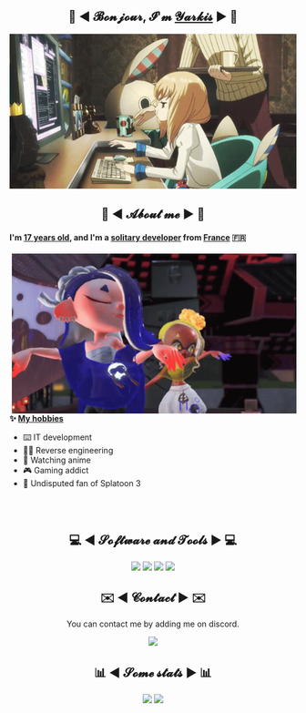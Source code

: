 <div align="center">
  <h2>👋 ◄ 𝓑𝓸𝓷𝓳𝓸𝓾𝓻, 𝓘'𝓶 <a href="https://github.com/Yarkis01">𝓨𝓪𝓻𝓴𝓲𝓼</a> ► 👋</h2>
  <img src="assets/banner.gif" width="700" />
</div>
 
<h2 align="center">💬 ◄ 𝓐𝓫𝓸𝓾𝓽 𝓶𝓮 ► 💬</h2>
<h4>I'm <ins>17 years old</ins>, and I'm a <ins>solitary developer</ins> from <ins>France</ins> 🇫🇷</h4>

<img src="assets/splatoon3.gif" width="500" align="right" />
<br />

**✨ <ins>My hobbies</ins>**
- ⌨️ IT development 
- 👨‍💻 Reverse engineering
- 👀 Watching anime
- 🎮 Gaming addict
- 🔫 Undisputed fan of Splatoon 3

<br /><br />

<h2 align="center">💻 ◄ 𝓢𝓸𝓯𝓽𝔀𝓪𝓻𝓮 𝓪𝓷𝓭 𝓣𝓸𝓸𝓵𝓼 ► 💻</h2>
<div align="center">
  <img src="https://img.shields.io/badge/Linux%20Mint%2020.3%20-2ecc71?style=for-the-badge&logo=linuxmint&logoColor=white" />
  <img src="https://img.shields.io/badge/Visual Studio Code%20-2980b9.svg?&style=for-the-badge&logo=visual%20studio%20code&logoColor=white" />
  <img src="https://img.shields.io/badge/Git%20-f05033.svg?&style=for-the-badge&logo=git&logoColor=white" />
  <img src="https://img.shields.io/badge/Python%20-3498db.svg?&style=for-the-badge&logo=python&logoColor=white" />
</div>

<h2 align="center">✉️ ◄ 𝓒𝓸𝓷𝓽𝓪𝓬𝓽 ► ✉️</h2>

<div align="center">
  <p>You can contact me by adding me on discord.</p>
  <img src="https://lanyard.cnrad.dev/api/916363479366127616?animated=true&hideDiscrim=false" />
</div>

<h2 align="center">📊 ◄ 𝓢𝓸𝓶𝓮 𝓼𝓽𝓪𝓽𝓼 ► 📊</h2>

<div align="center">
  <img height="125" src="https://github-readme-stats.vercel.app/api?username=Yarkis01&hide_border=true&show_icons=true&theme=gotham&count_private=true" />
  <img height="125" src="https://github-readme-stats.vercel.app/api/top-langs/?username=Yarkis01&theme=gotham&langs_count=6&layout=compact&hide_border=true" />
</div>
